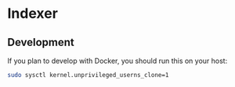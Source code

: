 # Indexer

## Development

If you plan to develop with Docker, you should run this on your host:

```bash
sudo sysctl kernel.unprivileged_userns_clone=1
```
